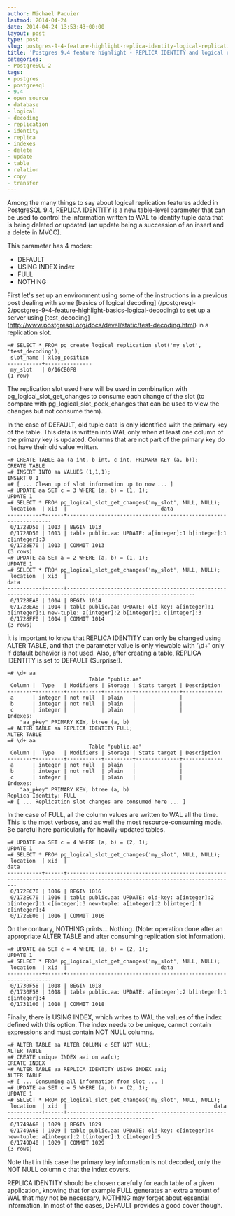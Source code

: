 ```yaml
---
author: Michael Paquier
lastmod: 2014-04-24
date: 2014-04-24 13:53:43+00:00
layout: post
type: post
slug: postgres-9-4-feature-highlight-replica-identity-logical-replication
title: 'Postgres 9.4 feature highlight - REPLICA IDENTITY and logical replication'
categories:
- PostgreSQL-2
tags:
- postgres
- postgresql
- 9.4
- open source
- database
- logical
- decoding
- replication
- identity
- replica
- indexes
- delete
- update
- table
- relation
- copy
- transfer
---
```

Among the many things to say about logical replication features added in
PostgreSQL 9.4, [REPLICA IDENTITY](http://www.postgresql.org/docs/devel/static/sql-altertable.html)
is a new table-level parameter that can be used to control the information
written to WAL to identify tuple data that is being deleted or updated
(an update being a succession of an insert and a delete in MVCC).

This parameter has 4 modes:

  * DEFAULT
  * USING INDEX index
  * FULL
  * NOTHING

First let's set up an environment using some of the instructions
in a previous post dealing with some [basics of logical decoding]
(/postgresql-2/postgres-9-4-feature-highlight-basics-logical-decoding)
to set up a server using [test_decoding]
(http://www.postgresql.org/docs/devel/static/test-decoding.html) in a
replication slot.

    =# SELECT * FROM pg_create_logical_replication_slot('my_slot', 'test_decoding');
     slot_name | xlog_position 
    -----------+---------------
     my_slot   | 0/16CB0F8
    (1 row)

The replication slot used here will be used in combination with
pg\_logical\_slot\_get\_changes to consume each change of the slot (to
compare with pg\_logical\_slot\_peek\_changes that can be used to view
the changes but not consume them).

In the case of DEFAULT, old tuple data is only identified with the primary
key of the table. This data is written into WAL only when at least one
column of the primary key is updated. Columns that are not part of the
primary key do not have their old value written.

    =# CREATE TABLE aa (a int, b int, c int, PRIMARY KEY (a, b));
    CREATE TABLE
    =# INSERT INTO aa VALUES (1,1,1);
    INSERT 0 1
    =# [ ... Clean up of slot information up to now ... ]
    =# UPDATE aa SET c = 3 WHERE (a, b) = (1, 1);
    UPDATE 1
    =# SELECT * FROM pg_logical_slot_get_changes('my_slot', NULL, NULL);
     location  | xid  |                              data                               
    -----------+------+-----------------------------------------------------------------
     0/1728D50 | 1013 | BEGIN 1013
     0/1728D50 | 1013 | table public.aa: UPDATE: a[integer]:1 b[integer]:1 c[integer]:3
     0/1728E70 | 1013 | COMMIT 1013
    (3 rows)
    =# UPDATE aa SET a = 2 WHERE (a, b) = (1, 1);
    UPDATE 1
    =# SELECT * FROM pg_logical_slot_get_changes('my_slot', NULL, NULL);
     location  | xid  |                                                     data                                                      
    -----------+------+---------------------------------------------------------------------------------------------------------------
     0/1728EA8 | 1014 | BEGIN 1014
     0/1728EA8 | 1014 | table public.aa: UPDATE: old-key: a[integer]:1 b[integer]:1 new-tuple: a[integer]:2 b[integer]:1 c[integer]:3
     0/1728FF0 | 1014 | COMMIT 1014
    (3 rows)

Ît is important to know that REPLICA IDENTITY can only be changed using
ALTER TABLE, and that the parameter value is only viewable with '\d+'
only if default behavior is not used. Also, after creating a table, REPLICA
IDENTITY is set to DEFAULT (Surprise!).

    =# \d+ aa
                              Table "public.aa"
     Column |  Type   | Modifiers | Storage | Stats target | Description 
    --------+---------+-----------+---------+--------------+-------------
     a      | integer | not null  | plain   |              | 
     b      | integer | not null  | plain   |              | 
     c      | integer |           | plain   |              | 
    Indexes:
        "aa_pkey" PRIMARY KEY, btree (a, b)
    =# ALTER TABLE aa REPLICA IDENTITY FULL;
    ALTER TABLE
    =# \d+ aa
                              Table "public.aa"
     Column |  Type   | Modifiers | Storage | Stats target | Description 
    --------+---------+-----------+---------+--------------+-------------
     a      | integer | not null  | plain   |              | 
     b      | integer | not null  | plain   |              | 
     c      | integer |           | plain   |              | 
    Indexes:
        "aa_pkey" PRIMARY KEY, btree (a, b)
    Replica Identity: FULL
    =# [ ... Replication slot changes are consumed here ... ]

In the case of FULL, all the column values are written to WAL all the time.
This is the most verbose, and as well the most resource-consuming mode. Be
careful here particularly for heavily-updated tables.

    =# UPDATE aa SET c = 4 WHERE (a, b) = (2, 1);
    UPDATE 1
    =# SELECT * FROM pg_logical_slot_get_changes('my_slot', NULL, NULL);
     location  | xid  |                                                            data                                                            
    -----------+------+----------------------------------------------------------------------------------------------------------------------------
     0/172EC70 | 1016 | BEGIN 1016
     0/172EC70 | 1016 | table public.aa: UPDATE: old-key: a[integer]:2 b[integer]:1 c[integer]:3 new-tuple: a[integer]:2 b[integer]:1 c[integer]:4
     0/172EE00 | 1016 | COMMIT 1016

On the contrary, NOTHING prints... Nothing. (Note: operation done after
an appropriate ALTER TABLE and after consuming replication slot information).

    =# UPDATE aa SET c = 4 WHERE (a, b) = (2, 1);
    UPDATE 1
    =# SELECT * FROM pg_logical_slot_get_changes('my_slot', NULL, NULL);
     location  | xid  |                              data                               
    -----------+------+-----------------------------------------------------------------
     0/1730F58 | 1018 | BEGIN 1018
     0/1730F58 | 1018 | table public.aa: UPDATE: a[integer]:2 b[integer]:1 c[integer]:4
     0/1731100 | 1018 | COMMIT 1018

Finally, there is USING INDEX, which writes to WAL the values of the index
defined with this option. The index needs to be unique, cannot contain
expressions and must contain NOT NULL columns.

    =# ALTER TABLE aa ALTER COLUMN c SET NOT NULL;
    ALTER TABLE
    =# CREATE unique INDEX aai on aa(c);
    CREATE INDEX
    =# ALTER TABLE aa REPLICA IDENTITY USING INDEX aai;
    ALTER TABLE
    =# [ ... Consuming all information from slot ... ]
    =# UPDATE aa SET c = 5 WHERE (a, b) = (2, 1);
    UPDATE 1
    =# SELECT * FROM pg_logical_slot_get_changes('my_slot', NULL, NULL);
     location  | xid  |                                               data                                               
    -----------+------+--------------------------------------------------------------------------------------------------
     0/1749A68 | 1029 | BEGIN 1029
     0/1749A68 | 1029 | table public.aa: UPDATE: old-key: c[integer]:4 new-tuple: a[integer]:2 b[integer]:1 c[integer]:5
     0/1749D40 | 1029 | COMMIT 1029
    (3 rows)

Note that in this case the primary key information is not decoded, only
the NOT NULL column c that the index covers.

REPLICA IDENTITY should be chosen carefully for each table of a given
application, knowing that for example FULL generates an extra amount
of WAL that may not be necessary, NOTHING may forget about essential
information. In most of the cases, DEFAULT provides a good cover though.
